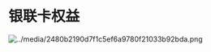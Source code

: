 # 银联卡权益

![../media/2480b2190d7f1c5ef6a9780f21033b92bda.png](https://cos.zjkmkj.com/media/2024/08/20/373ba925cadd477b69228cc6a07f012b-2.webp)
